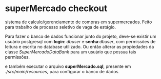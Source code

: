 # superMercado checkout
sistema de calculo/gerenciamento de compras em supermercados. Feito para trabalho de processo seletivo de vaga de estágio.


Para fazer o banco de dados funcionar junto do projeto, deve-se existir um usuário postgresql com **login**: _dbuser_ e **senha**:_dbuser_, com permissões de leitura e escrita no database utilizado.
Ou então alterar as propiedades da classe _SuperMercadoDataBank_ para um usuário que possua tais permissões.

e também executar o arquivo **superMercado.sql**, presente em _./src/main/resources_, para configurar o banco de dados.
